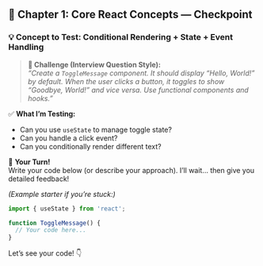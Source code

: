 

## 🧠 Chapter 1: Core React Concepts — Checkpoint

### 💡 Concept to Test: **Conditional Rendering + State + Event Handling**

> **🎯 Challenge (Interview Question Style):**  
> *“Create a `ToggleMessage` component. It should display “Hello, World!” by default. When the user clicks a button, it toggles to show “Goodbye, World!” and vice versa. Use functional components and hooks.”*

✅ **What I’m Testing:**
- Can you use `useState` to manage toggle state?
- Can you handle a click event?
- Can you conditionally render different text?



📝 **Your Turn!**  
Write your code below (or describe your approach). I’ll wait… then give you detailed feedback!

*(Example starter if you’re stuck:)*
```jsx
import { useState } from 'react';

function ToggleMessage() {
  // Your code here...
}
```

Let’s see your code! 👇
